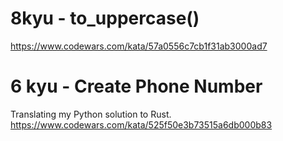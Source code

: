 # 8kyu - to_uppercase()

https://www.codewars.com/kata/57a0556c7cb1f31ab3000ad7


# 6 kyu - Create Phone Number

Translating my Python solution to Rust.
https://www.codewars.com/kata/525f50e3b73515a6db000b83
